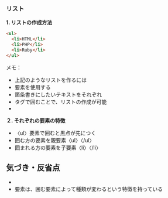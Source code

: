 ### リスト

**1. リストの作成方法**
```html
<ul>
  <li>HTML</li>
  <li>PHP</li>
  <li>Ruby</li>
</ul>
```
メモ：
- 上記のようなリストを作るには<li>要素を使用する
- 箇条書きにしたいテキストをそれぞれ<li>タグで囲むことで、リストの作成が可能
- 
**２. それぞれの要素の特徴**
- 〈ul〉要素で囲むと黒点が先につく
- 囲む方の要素を親要素〈ul〉〈/ul〉
- 囲まれる方の要素を子要素〈li〉〈/li〉

## 気づき・反省点
- <li>要素は、囲む要素によって種類が変わるという特徴を持っている